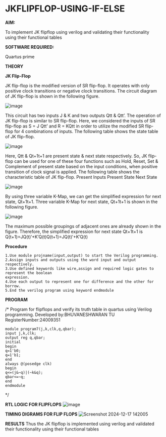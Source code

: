 # JKFLIPFLOP-USING-IF-ELSE

**AIM:** 

To implement  JK flipflop using verilog and validating their functionality using their functional tables

**SOFTWARE REQUIRED:**

Quartus prime

**THEORY**

**JK Flip-Flop**

JK flip-flop is the modified version of SR flip-flop. It operates with only positive clock transitions or negative clock transitions. The circuit diagram of JK flip-flop is shown in the following figure.

![image](https://github.com/naavaneetha/JKFLIPFLOP-USING-IF-ELSE/assets/154305477/a649c30b-232b-4558-b188-fd6c09845180)


This circuit has two inputs J & K and two outputs Qtt & Qtt’. The operation of JK flip-flop is similar to SR flip-flop. Here, we considered the inputs of SR flip-flop as S = J Qtt’ and R = KQtt in order to utilize the modified SR flip-flop for 4 combinations of inputs. The following table shows the state table of JK flip-flop.

![image](https://github.com/naavaneetha/JKFLIPFLOP-USING-IF-ELSE/assets/154305477/c4360742-e8a8-4937-b089-c46c0433f9a3)

 
Here, Qtt & Qt+1t+1 are present state & next state respectively. So, JK flip-flop can be used for one of these four functions such as Hold, Reset, Set & Complement of present state based on the input conditions, when positive transition of clock signal is applied. The following table shows the characteristic table of JK flip-flop. Present Inputs Present State Next State
 
![image](https://github.com/naavaneetha/JKFLIPFLOP-USING-IF-ELSE/assets/154305477/6c275261-a6d5-4c37-a3a7-1e88ca11c4cd)

By using three variable K-Map, we can get the simplified expression for next state, Qt+1t+1. Three variable K-Map for next state, Qt+1t+1 is shown in the following figure.
 
![image](https://github.com/naavaneetha/JKFLIPFLOP-USING-IF-ELSE/assets/154305477/5174f41b-0ce0-4329-a372-6d1943ea6673)

The maximum possible groupings of adjacent ones are already shown in the figure. Therefore, the simplified expression for next state Qt+1t+1 is Q(t+1)=JQ(t)′+K′Q(t)Q(t+1)=JQ(t)′+K′Q(t)

**Procedure**

    1.Use module projname(input,output) to start the Verilog programming. 
    2.Assign inputs and outputs using the word input and output respectively.
    3.Use defined keywords like wire,assign and required logic gates to represent the boolean 
    expression.
    4.Use each output to represent one for difference and the other for borrow.
    5.End the verilog program using keyword endmodule

**PROGRAM**

/* Program for flipflops and verify its truth table in quartus using Verilog programming. 
Developed by:BHUVANESHWARAN TU 
RegisterNumber:24009351

    module program7(j,k,clk,q,qbar);
    input j,k,clk;
    output reg q,qbar;
    initial
    begin
    q=1'b0;
    q=1'b1;
    end
    always @(posedge clk)
    begin
    q<=(j&~q)|(~k&q);
    qbar<=~q;
    end
    endmodule
*/

**RTL LOGIC FOR FLIPFLOPS**
![image](https://github.com/user-attachments/assets/ba881d7b-5ed5-45b0-807f-1513eafd9b75)

**TIMING DIGRAMS FOR FLIP FLOPS**
![Screenshot 2024-12-17 142005](https://github.com/user-attachments/assets/5064853b-7298-42e6-aa19-96f4fbe78687)

**RESULTS**
Thus the JK flipflop is implemented using verilog and validated their functionality using their functional tables
